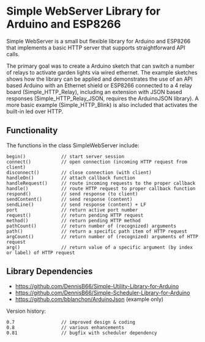 # Simple WebServer Library for Arduino and ESP8266

Simple WebServer is a small but flexible library for Arduino and ESP8266 that implements a basic HTTP server that supports straightforward API calls.

The primary goal was to create a Arduino sketch that can switch a number of relays to activate garden lights via wired ethernet. The example sketches shows how the library can be applied and demonstrates the use of an API based Arduino with an Ethernet shield or ESP8266 connected to a 4 relay board (Simple_HTTP_Relay), including an extension with JSON based responses (Simple_HTTP_Relay_JSON, requires the ArduinoJSON library). A more basic example (Simple_HTTP_Blink) is also included that activates the built-in led over HTTP.

## Functionality

The functions in the class SimpleWebServer include:
```
begin()			    // start server session
connect()		    // open connection (incoming HTTP request from client)
disconnect()		// close connection (with client)
handleOn()		    // attach callback function
handleRequest()     // route incoming requests to the proper callback
handle()		    // route HTTP request to proper callback function
respond()	        // send response (to client)
sendContent()		// send response (content)
sendLine()		    // send response (content) + LF
port			    // return active port number
request()		    // return pending HTTP request
method()	        // return pending HTTP method
pathCount()	        // return number of (recognized) arguments
path()              // return a specific path item of HTTP request
argCount()          // return number of (recognized) arguments of HTTP request
arg()		        // return value of a specific argument (by index or label) of HTTP request
```

## Library Dependencies

- https://github.com/DennisB66/Simple-Utility-Library-for-Arduino
- https://github.com/DennisB66/Simple-Scheduler-Library-for-Arduino
- https://github.com/bblanchon/ArduinoJson (example only)

Version history:
```
0.7			        // improved design & coding
0.8			        // various enhancements
0.81                // bugfix with scheduler dependency
```

